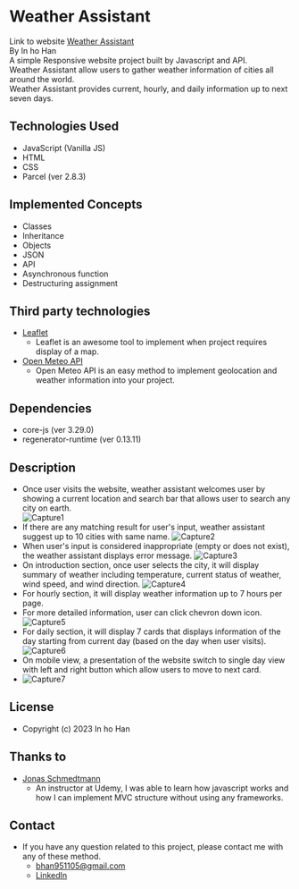 # Weather Assistant
Link to website <a href="https://weather-assistant.netlify.app/">Weather Assistant</a><br/>
By In ho Han <br/>
A simple Responsive website project built by Javascript and API.<br/>
Weather Assistant allow users to gather weather information of cities all around the world.<br/>
Weather Assistant provides current, hourly, and daily information up to next seven days.<br/>
## Technologies Used
- JavaScript (Vanilla JS)
- HTML
- CSS
- Parcel (ver 2.8.3)
## Implemented Concepts
- Classes
- Inheritance
- Objects
- JSON 
- API
- Asynchronous function
- Destructuring assignment
## Third party technologies
- <a href="https://leafletjs.com/">Leaflet</a>
  - Leaflet is an awesome tool to implement when project requires display of a map.
- <a href="https://open-meteo.com/">Open Meteo API</a>
  - Open Meteo API is an easy method to implement geolocation and weather information into your project.
## Dependencies
- core-js (ver 3.29.0)
- regenerator-runtime (ver 0.13.11)
## Description 
- Once user visits the website, weather assistant welcomes user by showing a current location and search bar that allows user to search any city on earth.<br/>
![Capture1](https://user-images.githubusercontent.com/97544886/224522613-c4e33748-27eb-4324-8f56-830488f1438b.JPG)
- If there are any matching result for user's input, weather assistant suggest up to 10 cities with same name.
![Capture2](https://user-images.githubusercontent.com/97544886/224522678-8a8159de-c533-4b2a-b6bd-b66a0eb3105a.JPG)
- When user's input is considered inappropriate (empty or does not exist), the weather assistant displays error message.
![Capture3](https://user-images.githubusercontent.com/97544886/224522805-376cfd06-16fb-4bd2-9fb2-7c93926fdf89.JPG)
- On introduction section, once user selects the city, it will display summary of weather including temperature, current status of weather, wind speed, and wind direction.
![Capture4](https://user-images.githubusercontent.com/97544886/224522861-1fadfe11-a002-4b27-841c-f52275cf303d.JPG)
- For hourly section, it will display weather information up to 7 hours per page.
- For more detailed information, user can click chevron down icon.
![Capture5](https://user-images.githubusercontent.com/97544886/224522958-7ee43757-8ab5-4d88-be2d-d1844ac36caa.JPG)
- For daily section, it will display 7 cards that displays information of the day starting from current day (based on the day when user visits).
![Capture6](https://user-images.githubusercontent.com/97544886/224523016-5b267a3e-9deb-4ac1-9f98-388c0dcc4723.JPG)
- On mobile view, a presentation of the website switch to single day view with left and right button which allow users to move to next card.
- ![Capture7](https://user-images.githubusercontent.com/97544886/224523106-4398611b-23fb-4a7f-a356-2b005a754299.JPG)
## License 
- Copyright (c) 2023 In ho Han
## Thanks to
- <a href="https://www.udemy.com/user/jonasschmedtmann/?utm_source=adwords&utm_medium=udemyads&utm_campaign=Webindex_Catchall_la.EN_cc.CA&utm_term=_._ag_119831896715_._ad_533102824920_._kw__._de_c_._dm__._pl__._ti_dsa-423967289464_._li_9000910_._pd__._&matchtype=&gclid=Cj0KCQiA6rCgBhDVARIsAK1kGPKPVDeN_Q4-z80u10OX9Ig540Dbr_XlxbYkkADXGTnZgvQOjOA1LssaAuaHEALw_wcB">Jonas Schmedtmann</a>
  - An instructor at Udemy, I was able to learn how javascript works and how I can implement MVC structure without using any frameworks.
## Contact
- If you have any question related to this project, please contact me with any of these method.
  - bhan951105@gmail.com
  - <a href="https://www.linkedin.com/in/ihhan/">LinkedIn</a>
